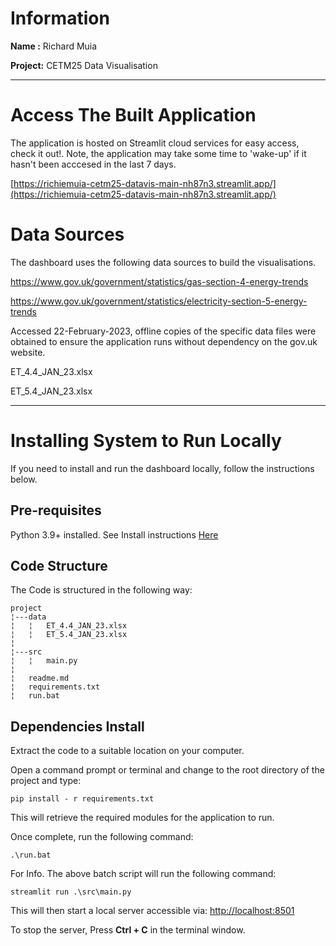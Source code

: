 
# Information

**Name :** Richard Muia

**Project:** CETM25 Data Visualisation

---

# Access The Built Application

The application is hosted on Streamlit cloud services for easy access, check it out!.
Note, the application may take some time to 'wake-up' if it hasn't been acccesed in the last 7 days.

[https://richiemuia-cetm25-datavis-main-nh87n3.streamlit.app/](https://richiemuia-cetm25-datavis-main-nh87n3.streamlit.app/)

# Data Sources

The dashboard uses the following data sources to build the visualisations.

<https://www.gov.uk/government/statistics/gas-section-4-energy-trends>

<https://www.gov.uk/government/statistics/electricity-section-5-energy-trends>

Accessed 22-February-2023, offline copies of the specific data files were obtained to ensure the application runs without dependency on the gov.uk website.

ET_4.4_JAN_23.xlsx

ET_5.4_JAN_23.xlsx

---

# Installing System to Run Locally

If you need to install and run the dashboard locally, follow the instructions below.

## Pre-requisites

Python 3.9+ installed. See Install instructions [Here](https://wiki.python.org/moin/BeginnersGuide/Download)

## Code Structure

The Code is structured in the following way:

    project
    ¦---data
    ¦   ¦   ET_4.4_JAN_23.xlsx
    ¦   ¦   ET_5.4_JAN_23.xlsx
    ¦
    ¦---src
    ¦   ¦   main.py
    ¦
    ¦   readme.md
    ¦   requirements.txt
    ¦   run.bat

## Dependencies Install

Extract the code to a suitable location on your computer.

Open a command prompt or terminal and change to the root directory of the project and type:

    pip install - r requirements.txt

This will retrieve the required modules for the application to run.

Once complete, run the following command:

    .\run.bat

For Info. The above batch script will run the following command:

    streamlit run .\src\main.py

This will then start a local server accessible via: <http://localhost:8501>

To stop the server, Press **Ctrl + C** in the terminal window.
